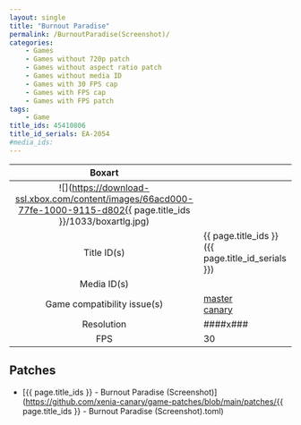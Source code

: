 ```yaml
---
layout: single
title: "Burnout Paradise"
permalink: /BurnoutParadise(Screenshot)/
categories:
    - Games
    - Games without 720p patch
    - Games without aspect ratio patch
    - Games without media ID
    - Games with 30 FPS cap
    - Games with FPS cap
    - Games with FPS patch
tags:
    - Game
title_ids: 45410806
title_id_serials: EA-2054
#media_ids:
---
```


| Boxart                      |                                                                                        |
| :----:                      | :-                                                                                     |
| ![](https://download-ssl.xbox.com/content/images/66acd000-77fe-1000-9115-d802{{ page.title_ids }}/1033/boxartlg.jpg) |
| Title ID(s)                 | {{ page.title_ids }} ({{ page.title_id_serials }})                                     |
| Media ID(s)                 |                                                                                        |
| Game compatibility issue(s) | [master](https://github.com/xenia-project/game-compatibility/issues/)<br>[canary](https://github.com/xenia-canary/game-compatibility/issues/) |
| Resolution                  | ####x###                                                                               |
| FPS                         | 30                                                                                     |

## Patches
* [{{ page.title_ids }} - Burnout Paradise (Screenshot)](https://github.com/xenia-canary/game-patches/blob/main/patches/{{ page.title_ids }} - Burnout Paradise (Screenshot).toml)

<!--This page was generated by a script. You can remove this comment once the page is verified to be free of mistakes.-->
